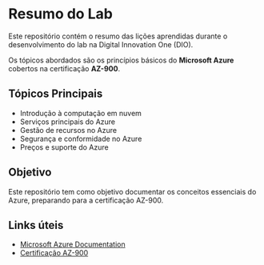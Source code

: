 # Resumo do Lab

Este repositório contém o resumo das lições aprendidas durante o desenvolvimento do lab na Digital Innovation One (DIO). 

Os tópicos abordados são os princípios básicos do **Microsoft Azure** cobertos na certificação **AZ-900**.

## Tópicos Principais
- Introdução à computação em nuvem
- Serviços principais do Azure
- Gestão de recursos no Azure
- Segurança e conformidade no Azure
- Preços e suporte do Azure

## Objetivo
Este repositório tem como objetivo documentar os conceitos essenciais do Azure, preparando para a certificação AZ-900.

## Links úteis
- [Microsoft Azure Documentation](https://docs.microsoft.com/azure)
- [Certificação AZ-900](https://learn.microsoft.com/en-us/certifications/exams/az-900/)
